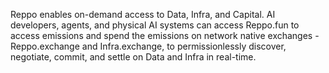 Reppo enables on-demand access to Data, Infra, and Capital. AI developers, agents, and physical AI systems can access Reppo.fun to access emissions and spend the emissions on network native exchanges - Reppo.exchange and Infra.exchange, to permissionlessly discover, negotiate, commit, and settle on Data and Infra in real-time. 
